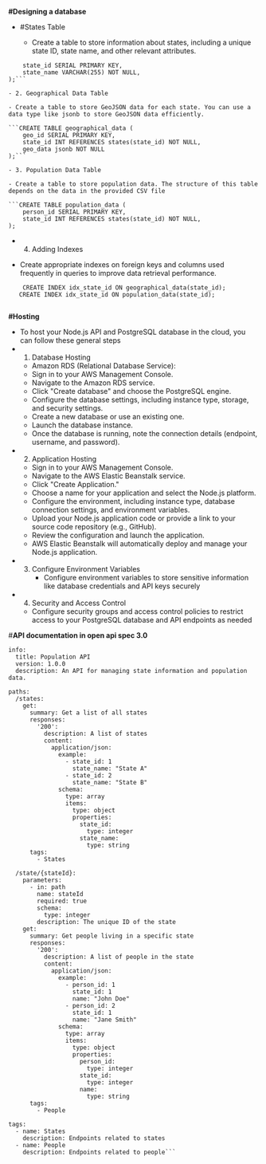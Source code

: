 **#Designing a database**

- #States Table

  - Create a table to store information about states, including a unique state ID, state name, and other relevant attributes.

```CREATE TABLE states (
    state_id SERIAL PRIMARY KEY,
    state_name VARCHAR(255) NOT NULL,    
);```

- 2. Geographical Data Table

- Create a table to store GeoJSON data for each state. You can use a data type like jsonb to store GeoJSON data efficiently.

```CREATE TABLE geographical_data (
    geo_id SERIAL PRIMARY KEY,
    state_id INT REFERENCES states(state_id) NOT NULL,
    geo_data jsonb NOT NULL
);```

- 3. Population Data Table

- Create a table to store population data. The structure of this table depends on the data in the provided CSV file

```CREATE TABLE population_data (
    person_id SERIAL PRIMARY KEY,
    state_id INT REFERENCES states(state_id) NOT NULL,   
);
```

- 4. Adding Indexes

- Create appropriate indexes on foreign keys and columns used frequently in queries to improve data retrieval performance.

```
    CREATE INDEX idx_state_id ON geographical_data(state_id);
   CREATE INDEX idx_state_id ON population_data(state_id);
   
   ```

**#Hosting**
- To host your Node.js API and PostgreSQL database in the cloud, you can follow these general steps
- 1. Database Hosting
    - Amazon RDS (Relational Database Service):
    - Sign in to your AWS Management Console.
    - Navigate to the Amazon RDS service.
    - Click "Create database" and choose the PostgreSQL engine.
    - Configure the database settings, including instance type, storage, and security settings.
    - Create a new database or use an existing one.
    - Launch the database instance.
    - Once the database is running, note the connection details (endpoint, username, and password).
- 2. Application Hosting
    - Sign in to your AWS Management Console.
    - Navigate to the AWS Elastic Beanstalk service.
    - Click "Create Application."
    - Choose a name for your application and select the Node.js platform.
    - Configure the environment, including instance type, database connection settings, and environment  variables.
    - Upload your Node.js application code or provide a link to your source code repository (e.g., GitHub).
    - Review the configuration and launch the application.
    - AWS Elastic Beanstalk will automatically deploy and manage your Node.js application.
- 3. Configure Environment Variables
     - Configure environment variables to store sensitive information like database credentials and API keys securely
- 4. Security and Access Control
    - Configure security groups and access control policies to restrict access to your PostgreSQL database and API endpoints as needed

#**API documentation in open api spec 3.0**
```openapi: 3.0.3
info:
  title: Population API
  version: 1.0.0
  description: An API for managing state information and population data.

paths:
  /states:
    get:
      summary: Get a list of all states
      responses:
        '200':
          description: A list of states
          content:
            application/json:
              example:
                - state_id: 1
                  state_name: "State A"
                - state_id: 2
                  state_name: "State B"
              schema:
                type: array
                items:
                  type: object
                  properties:
                    state_id:
                      type: integer
                    state_name:
                      type: string
      tags:
        - States

  /state/{stateId}:
    parameters:
      - in: path
        name: stateId
        required: true
        schema:
          type: integer
        description: The unique ID of the state
    get:
      summary: Get people living in a specific state
      responses:
        '200':
          description: A list of people in the state
          content:
            application/json:
              example:
                - person_id: 1
                  state_id: 1
                  name: "John Doe"
                - person_id: 2
                  state_id: 1
                  name: "Jane Smith"
              schema:
                type: array
                items:
                  type: object
                  properties:
                    person_id:
                      type: integer
                    state_id:
                      type: integer
                    name:
                      type: string
      tags:
        - People

tags:
  - name: States
    description: Endpoints related to states
  - name: People
    description: Endpoints related to people```

